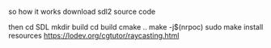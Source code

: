 so how it works
download sdl2 source code

then cd SDL
mkdir build
cd build
cmake ..
make -j$(nrpoc)
sudo make install
resources
https://lodev.org/cgtutor/raycasting.html
